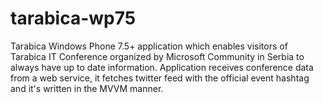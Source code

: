tarabica-wp75
=============

Tarabica Windows Phone 7.5+ application which enables visitors of Tarabica IT Conference organized by Microsoft Community in Serbia to always have up to date information. Application receives conference data from a web service, it fetches twitter feed with the official event hashtag and it's written in the MVVM manner.
